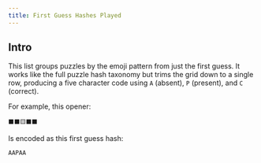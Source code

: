 ```yaml
---
title: First Guess Hashes Played
---
```


## Intro
This list groups puzzles by the emoji pattern from just the first guess. It works like the full puzzle hash taxonomy but trims the grid down to a single row, producing a five character code using `A` (absent), `P` (present), and `C` (correct).

For example, this opener:

```
⬛️⬛️🟨⬛️⬛️
```

Is encoded as this first guess hash:

```
AAPAA
```
